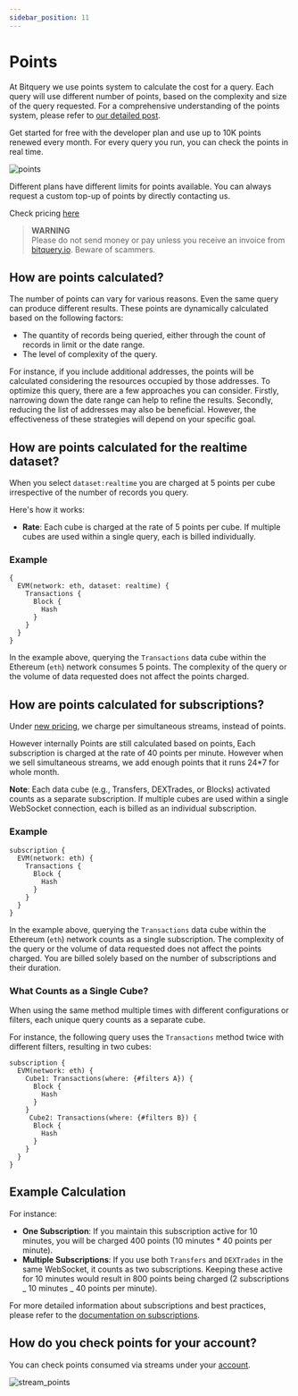 ```yaml
---
sidebar_position: 11
---
```


# Points

At Bitquery we use points system to calculate the cost for a query. Each query will use different number of points, based on the complexity and size of the query requested. For a comprehensive understanding of the points system, please refer to [our detailed post](https://community.bitquery.io/t/introducing-points/874).

Get started for free with the developer plan and use up to 10K points renewed every month.
For every query you run, you can check the points in real time.

![points](/img/ide/points.png)

Different plans have different limits for points available. You can always request a custom top-up of points by directly contacting us.

Check pricing [here](https://bitquery.io/pricing)

> **WARNING**  
> Please do not send money or pay unless you receive an invoice from [bitquery.io](https://bitquery.io). Beware of scammers.


## How are points calculated?

The number of points can vary for various reasons. Even the same query can produce different results. These points are dynamically calculated based on the following factors:

- The quantity of records being queried, either through the count of records in limit or the date range.
- The level of complexity of the query.

For instance, if you include additional addresses, the points will be calculated considering the resources occupied by those addresses. To optimize this query, there are a few approaches you can consider. Firstly, narrowing down the date range can help to refine the results. Secondly, reducing the list of addresses may also be beneficial. However, the effectiveness of these strategies will depend on your specific goal.

## How are points calculated for the realtime dataset?

When you select `dataset:realtime` you are charged at 5 points per cube irrespective of the number of records you query.

Here's how it works:

- **Rate**: Each cube is charged at the rate of 5 points per cube. If multiple cubes are used within a single query, each is billed individually.

### Example

```
{
  EVM(network: eth, dataset: realtime) {
    Transactions {
      Block {
        Hash
      }
    }
  }
}

```

In the example above, querying the `Transactions` data cube within the Ethereum (`eth`) network consumes 5 points. The complexity of the query or the volume of data requested does not affect the points charged.

## How are points calculated for subscriptions?

Under [new pricing](https://bitquery.io/blog/new-pricing-june-2024), we charge per simultaneous streams, instead of points.

However internally Points are still calculated based on points, Each subscription is charged at the rate of 40 points per minute. However when we sell simultaneous streams, we add enough points that it runs 24\*7 for whole month.

**Note**: Each data cube (e.g., Transfers, DEXTrades, or Blocks) activated counts as a separate subscription. If multiple cubes are used within a single WebSocket connection, each is billed as an individual subscription.

### Example

```
subscription {
  EVM(network: eth) {
    Transactions {
      Block {
        Hash
      }
    }
  }
}

```

In the example above, querying the `Transactions` data cube within the Ethereum (`eth`) network counts as a single subscription. The complexity of the query or the volume of data requested does not affect the points charged. You are billed solely based on the number of subscriptions and their duration.

### What Counts as a Single Cube?

When using the same method multiple times with different configurations or filters, each unique query counts as a separate cube.

For instance, the following query uses the `Transactions` method twice with different filters, resulting in two cubes:

```
subscription {
  EVM(network: eth) {
    Cube1: Transactions(where: {#filters A}) {
      Block {
        Hash
      }
    }
     Cube2: Transactions(where: {#filters B}) {
      Block {
        Hash
      }
    }
  }
}
```

## Example Calculation

For instance:

- **One Subscription**: If you maintain this subscription active for 10 minutes, you will be charged 400 points (10 minutes \* 40 points per minute).
- **Multiple Subscriptions**: If you use both `Transfers` and `DEXTrades` in the same WebSocket, it counts as two subscriptions. Keeping these active for 10 minutes would result in 800 points being charged (2 subscriptions _ 10 minutes _ 40 points per minute).

For more detailed information about subscriptions and best practices, please refer to the [documentation on subscriptions](/docs/subscriptions/subscription.md).

## How do you check points for your account?

You can check points consumed via streams under your [account](https://account.bitquery.io/user/api_v2/subscriptions).

![stream_points](/img/ide/stream_points.png)

